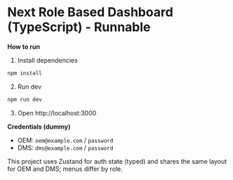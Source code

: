 # Next Role Based Dashboard (TypeScript) - Runnable

**How to run**

1. Install dependencies
```bash
npm install
```

2. Run dev
```bash
npm run dev
```

3. Open http://localhost:3000

**Credentials (dummy)**

- OEM: `oem@example.com` / `password`
- DMS: `dms@example.com` / `password`

This project uses Zustand for auth state (typed) and shares the same layout for OEM and DMS; menus differ by role.
